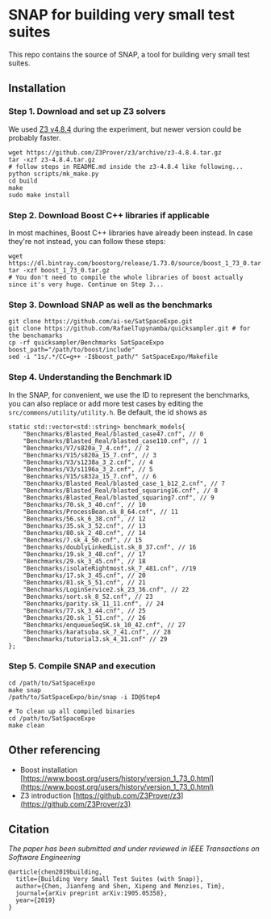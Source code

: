 # SNAP for building very small test suites

This repo contains the source of SNAP, a tool for building very small test suites.

## Installation
### Step 1. Download and set up Z3 solvers
We used [Z3 v4.8.4](https://github.com/Z3Prover/z3/releases/tag/z3-4.8.4) during the experiment, but newer version could be probably faster.
```
wget https://github.com/Z3Prover/z3/archive/z3-4.8.4.tar.gz
tar -xzf z3-4.8.4.tar.gz
# follow steps in README.md inside the z3-4.8.4 like following...
python scripts/mk_make.py
cd build
make
sudo make install
```
### Step 2. Download Boost C++ libraries if applicable
In most machines, Boost C++ libraries have already been instead. In case they're not instead, you can follow these steps:
```
wget https://dl.bintray.com/boostorg/release/1.73.0/source/boost_1_73_0.tar.gz
tar -xzf boost_1_73_0.tar.gz
# You don't need to compile the whole libraries of boost actually since it's very huge. Continue on Step 3...
```

### Step 3. Download SNAP as well as the benchmarks
```
git clone https://github.com/ai-se/SatSpaceExpo.git
git clone https://github.com/RafaelTupynamba/quicksampler.git # for the benchamarks
cp -rf quicksampler/Benchmarks SatSpaceExpo
boost_path="/path/to/boost/include"
sed -i "1s/.*/CC=g++ -I$boost_path/" SatSpaceExpo/Makefile
``` 

### Step 4. Understanding the Benchmark ID
In the SNAP, for convenient, we use the ID to represent the benchmarks,  you can also replace or add more test cases by editing the `src/commons/utility/utility.h`.
Be default, the id shows as 
```
static std::vector<std::string> benchmark_models{
    "Benchmarks/Blasted_Real/blasted_case47.cnf", // 0
    "Benchmarks/Blasted_Real/blasted_case110.cnf", // 1
    "Benchmarks/V7/s820a_7_4.cnf", // 2
    "Benchmarks/V15/s820a_15_7.cnf", // 3
    "Benchmarks/V3/s1238a_3_2.cnf", // 4
    "Benchmarks/V3/s1196a_3_2.cnf", // 5
    "Benchmarks/V15/s832a_15_7.cnf", // 6
    "Benchmarks/Blasted_Real/blasted_case_1_b12_2.cnf", // 7
    "Benchmarks/Blasted_Real/blasted_squaring16.cnf", // 8
    "Benchmarks/Blasted_Real/blasted_squaring7.cnf", // 9
    "Benchmarks/70.sk_3_40.cnf", // 10
    "Benchmarks/ProcessBean.sk_8_64.cnf", // 11
    "Benchmarks/56.sk_6_38.cnf", // 12
    "Benchmarks/35.sk_3_52.cnf", // 13
    "Benchmarks/80.sk_2_48.cnf", // 14
    "Benchmarks/7.sk_4_50.cnf", // 15
    "Benchmarks/doublyLinkedList.sk_8_37.cnf", // 16
    "Benchmarks/19.sk_3_48.cnf", // 17
    "Benchmarks/29.sk_3_45.cnf", // 18
    "Benchmarks/isolateRightmost.sk_7_481.cnf", //19
    "Benchmarks/17.sk_3_45.cnf", // 20
    "Benchmarks/81.sk_5_51.cnf", // 21
    "Benchmarks/LoginService2.sk_23_36.cnf", // 22
    "Benchmarks/sort.sk_8_52.cnf", // 23
    "Benchmarks/parity.sk_11_11.cnf", // 24
    "Benchmarks/77.sk_3_44.cnf", // 25
    "Benchmarks/20.sk_1_51.cnf", // 26
    "Benchmarks/enqueueSeqSK.sk_10_42.cnf", // 27
    "Benchmarks/karatsuba.sk_7_41.cnf", // 28
    "Benchmarks/tutorial3.sk_4_31.cnf" // 29
};
```

### Step 5. Compile SNAP and execution
```
cd /path/to/SatSpaceExpo
make snap
/path/to/SatSpaceExpo/bin/snap -i ID@Step4

# To clean up all compiled binaries
cd /path/to/SatSpaceExpo
make clean
```

## Other referencing
- Boost installation [https://www.boost.org/users/history/version_1_73_0.html](https://www.boost.org/users/history/version_1_73_0.html)
- Z3 introduction [https://github.com/Z3Prover/z3](https://github.com/Z3Prover/z3)

## Citation
*The paper has been submitted and under reviewed in IEEE Transactions on Software Engineering*
```
@article{chen2019building,
  title={Building Very Small Test Suites (with Snap)},
  author={Chen, Jianfeng and Shen, Xipeng and Menzies, Tim},
  journal={arXiv preprint arXiv:1905.05358},
  year={2019}
}
```
